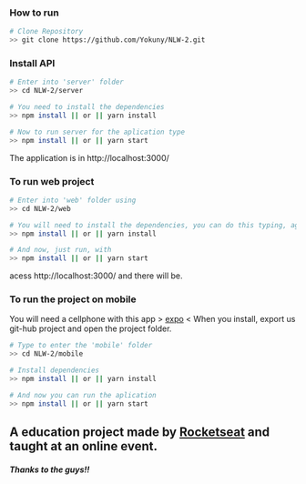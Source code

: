 ### How to run
```bash
# Clone Repository
>> git clone https://github.com/Yokuny/NLW-2.git
```
### Install API

```bash
# Enter into 'server' folder
>> cd NLW-2/server

# You need to install the dependencies
>> npm install || or || yarn install

# Now to run server for the aplication type
>> npm install || or || yarn start
```
The application is in http://localhost:3000/

### To run web project

```bash
# Enter into 'web' folder using
>> cd NLW-2/web

# You will need to install the dependencies, you can do this typing, again, using
>> npm install || or || yarn install

# And now, just run, with
>> npm install || or || yarn start
```
acess http://localhost:3000/ and there will be.

### To run the project on mobile 
You will need a cellphone with this app > [expo](https://play.google.com/store/apps/details?id=host.exp.exponent) <
When you install, export us git-hub project and open the project folder.

```bash
# Type to enter the 'mobile' folder
>> cd NLW-2/mobile

# Install dependencies
>> npm install || or || yarn install

# And now you can run the aplication
>> npm install || or || yarn start
```



## A education project made by [Rocketseat](https://app.rocketseat.com.br/) and taught at an online event.
##### Thanks to the guys!!
